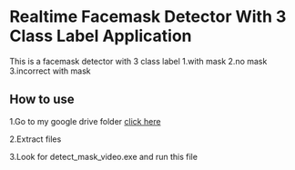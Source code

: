 # Realtime Facemask Detector With 3 Class Label Application

This is a facemask detector with 3 class label 1.with mask 2.no mask 3.incorrect with mask

## How to use

1.Go to my google drive folder [click here](https://drive.google.com/drive/folders/1fvbkBQAQdXcGfPFs3hY-5Y-Jrox5mhSs?usp=sharing)

2.Extract files 

3.Look for detect_mask_video.exe and run this file
